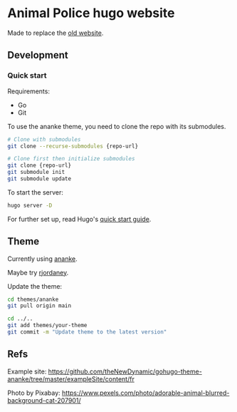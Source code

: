 # Animal Police hugo website

Made to replace the [old website](https://www.allatrendorseg.com/post/hollandi%C3%A1ban-is).

## Development

### Quick start

Requirements:

- Go
- Git

To use the ananke theme, you need to clone the repo with its submodules.

```bash
# Clone with submodules
git clone --recurse-submodules {repo-url}

# Clone first then initialize submodules
git clone {repo-url}
git submodule init
git submodule update
```

To start the server:

```bash
hugo server -D
```

For further set up, read Hugo's [quick start guide](https://gohugo.io/getting-started/quick-start/).

## Theme

Currently using [ananke](https://github.com/theNewDynamic/gohugo-theme-ananke).

Maybe try [rjordaney](https://rjordaney.is/).

Update the theme:

```bash
cd themes/ananke
git pull origin main

cd ../..
git add themes/your-theme
git commit -m "Update theme to the latest version"
```

## Refs

Example site: <https://github.com/theNewDynamic/gohugo-theme-ananke/tree/master/exampleSite/content/fr>

Photo by Pixabay: <https://www.pexels.com/photo/adorable-animal-blurred-background-cat-207901/>
